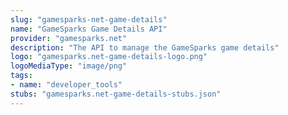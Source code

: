 ```yaml
---
slug: "gamesparks-net-game-details"
name: "GameSparks Game Details API"
provider: "gamesparks.net"
description: "The API to manage the GameSparks game details"
logo: "gamesparks.net-game-details-logo.png"
logoMediaType: "image/png"
tags:
- name: "developer_tools"
stubs: "gamesparks.net-game-details-stubs.json"
---
```

